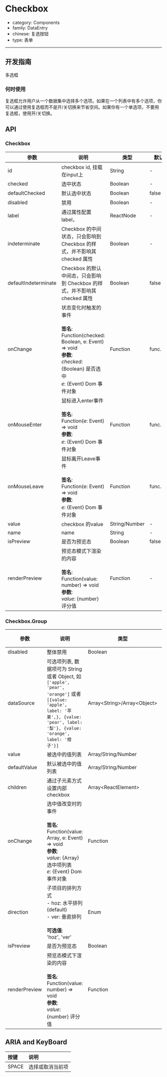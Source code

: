 # Checkbox

-   category: Components
-   family: DataEntry
-   chinese: 复选按钮
-   type: 表单

---

## 开发指南

多选框

### 何时使用

复选框允许用户从一个数据集中选择多个选项。如果在一个列表中有多个选项，你可以通过使用复选框而不是开/关切换来节省空间。如果你有一个单选项，不要用复选框，使用开/关切换。

## API

### Checkbox

| 参数                   | 说明                                                                                                                                         | 类型            | 默认值       |
| -------------------- | ------------------------------------------------------------------------------------------------------------------------------------------ | ------------- | --------- |
| id                   | checkbox id, 挂载在input上                                                                                                                     | String        | -         |
| checked              | 选中状态                                                                                                                                       | Boolean       | -         |
| defaultChecked       | 默认选中状态                                                                                                                                     | Boolean       | false     |
| disabled             | 禁用                                                                                                                                         | Boolean       | -         |
| label                | 通过属性配置label，                                                                                                                               | ReactNode     | -         |
| indeterminate        | Checkbox 的中间状态，只会影响到 Checkbox 的样式，并不影响其 checked 属性                                                                                         | Boolean       | -         |
| defaultIndeterminate | Checkbox 的默认中间态，只会影响到 Checkbox 的样式，并不影响其 checked 属性                                                                                        | Boolean       | false     |
| onChange             | 状态变化时触发的事件<br><br>**签名**:<br>Function(checked: Boolean, e: Event) => void<br>**参数**:<br>_checked_: {Boolean} 是否选中<br>_e_: {Event} Dom 事件对象 | Function      | func.noop |
| onMouseEnter         | 鼠标进入enter事件<br><br>**签名**:<br>Function(e: Event) => void<br>**参数**:<br>_e_: {Event} Dom 事件对象                                               | Function      | func.noop |
| onMouseLeave         | 鼠标离开Leave事件<br><br>**签名**:<br>Function(e: Event) => void<br>**参数**:<br>_e_: {Event} Dom 事件对象                                               | Function      | func.noop |
| value                | checkbox 的value                                                                                                                            | String/Number | -         |
| name                 | name                                                                                                                                       | String        | -         |
| isPreview            | 是否为预览态                                                                                                                                     | Boolean       | false     |
| renderPreview        | 预览态模式下渲染的内容<br><br>**签名**:<br>Function(value: number) => void<br>**参数**:<br>_value_: {number} 评分值                                          | Function      | -         |

### Checkbox.Group

| 参数            | 说明                                                                                                                                                                | 类型                                | 默认值      |
| ------------- | ----------------------------------------------------------------------------------------------------------------------------------------------------------------- | --------------------------------- | -------- |
| disabled      | 整体禁用                                                                                                                                                              | Boolean                           | -        |
| dataSource    | 可选项列表, 数据项可为 String 或者 Object, 如 `['apple', 'pear', 'orange']` 或者 `[{value: 'apple', label: '苹果',}, {value: 'pear', label: '梨'}, {value: 'orange', label: '橙子'}]` | Array&lt;String>/Array&lt;Object> | \[]      |
| value         | 被选中的值列表                                                                                                                                                           | Array/String/Number               | -        |
| defaultValue  | 默认被选中的值列表                                                                                                                                                         | Array/String/Number               | -        |
| children      | 通过子元素方式设置内部 checkbox                                                                                                                                              | Array&lt;ReactElement>            | -        |
| onChange      | 选中值改变时的事件<br><br>**签名**:<br>Function(value: Array, e: Event) => void<br>**参数**:<br>_value_: {Array} 选中项列表<br>_e_: {Event} Dom 事件对象                                | Function                          | () => {} |
| direction     | 子项目的排列方式<br>- hoz: 水平排列 (default)<br>- ver: 垂直排列<br><br>**可选值**:<br>'hoz', 'ver'                                                                                  | Enum                              | 'hoz'    |
| isPreview     | 是否为预览态                                                                                                                                                            | Boolean                           | false    |
| renderPreview | 预览态模式下渲染的内容<br><br>**签名**:<br>Function(value: number) => void<br>**参数**:<br>_value_: {number} 评分值                                                                 | Function                          | -        |

## ARIA and KeyBoard

| 按键    | 说明       |
| :---- | :------- |
| SPACE | 选择或取消当前项 |
